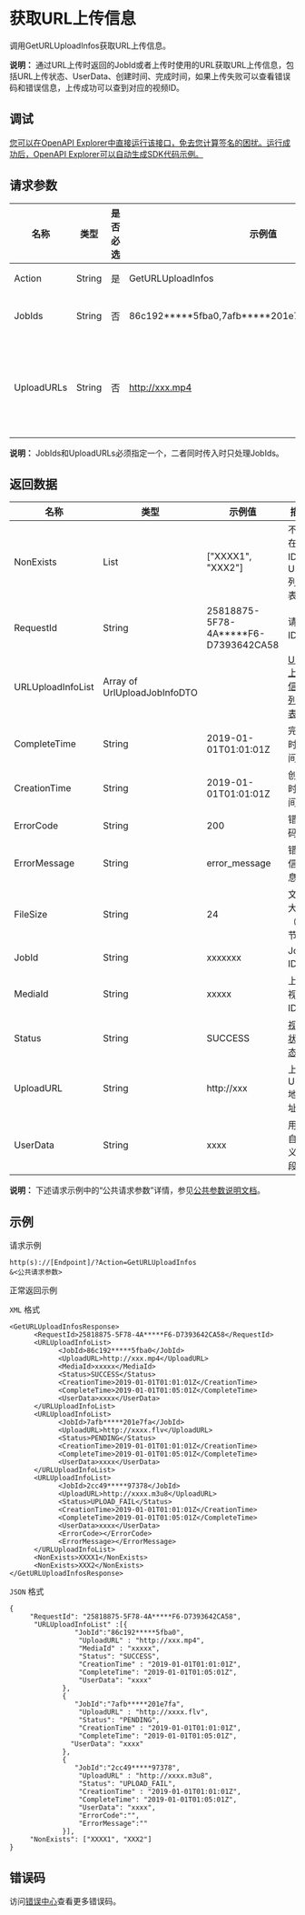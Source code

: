 # 获取URL上传信息

调用GetURLUploadInfos获取URL上传信息。

**说明：** 通过URL上传时返回的JobId或者上传时使用的URL获取URL上传信息，包括URL上传状态、UserData、创建时间、完成时间，如果上传失败可以查看错误码和错误信息，上传成功可以查到对应的视频ID。

## 调试

[您可以在OpenAPI Explorer中直接运行该接口，免去您计算签名的困扰。运行成功后，OpenAPI Explorer可以自动生成SDK代码示例。](https://api.aliyun.com/#product=vod&api=GetURLUploadInfos&type=RPC&version=2017-03-21)

## 请求参数

|名称|类型|是否必选|示例值|描述|
|--|--|----|---|--|
|Action|String|是|GetURLUploadInfos|系统规定参数。取值：**GetURLUploadInfos**。 |
|JobIds|String|否|86c192\*\*\*\*\*5fba0,7afb\*\*\*\*\*201e7fa,2cc49\*\*\*\*\*97378|JobId列表。多个用逗号分隔，最多支持10个。 |
|UploadURLs|String|否|http://xxx.mp4|上传源视频URL列表。需URLencode，多个用逗号分隔，最多支持10个。如果同一URL视频多次上传，建议传入单个URL进行查询，最多返回100条记录。 |

**说明：** JobIds和UploadURLs必须指定一个，二者同时传入时只处理JobIds。

## 返回数据

|名称|类型|示例值|描述|
|--|--|---|--|
|NonExists|List|\["XXXX1", "XXX2"\]|不存在的ID或URL列表。 |
|RequestId|String|25818875-5F78-4A\*\*\*\*\*F6-D7393642CA58|请求ID。 |
|URLUploadInfoList|Array of UrlUploadJobInfoDTO| |[URL上传信息列表](~~52839#title-cpc-fw5-xwn~~)。 |
|CompleteTime|String|2019-01-01T01:01:01Z|完成时间。 |
|CreationTime|String|2019-01-01T01:01:01Z|创建时间。 |
|ErrorCode|String|200|错误码。 |
|ErrorMessage|String|error\_message|错误信息。 |
|FileSize|String|24|文件大小（字节）。 |
|JobId|String|xxxxxxx|Job ID。 |
|MediaId|String|xxxxx|上传视频ID。 |
|Status|String|SUCCESS|[视频状态](~~52839#title-vqg-8cz-7p8~~)。 |
|UploadURL|String|http://xxx|上传URL地址。 |
|UserData|String|xxxx|用户自定义字段。 |

**说明：** 下述请求示例中的“公共请求参数”详情，参见[公共参数说明文档](~~44432~~)。

## 示例

请求示例

```
http(s)://[Endpoint]/?Action=GetURLUploadInfos
&<公共请求参数>
```

正常返回示例

`XML` 格式

```
<GetURLUploadInfosResponse>
      <RequestId>25818875-5F78-4A*****F6-D7393642CA58</RequestId>
      <URLUploadInfoList>
            <JobId>86c192*****5fba0</JobId>
            <UploadURL>http://xxx.mp4</UploadURL>
            <MediaId>xxxxx</MediaId>
            <Status>SUCCESS</Status>
            <CreationTime>2019-01-01T01:01:01Z</CreationTime>
            <CompleteTime>2019-01-01T01:05:01Z</CompleteTime>
            <UserData>xxxx</UserData>
      </URLUploadInfoList>
      <URLUploadInfoList>
            <JobId>7afb*****201e7fa</JobId>
            <UploadURL>http://xxxx.flv</UploadURL>
            <Status>PENDING</Status>
            <CreationTime>2019-01-01T01:01:01Z</CreationTime>
            <CompleteTime>2019-01-01T01:05:01Z</CompleteTime>
            <UserData>xxxx</UserData>
      </URLUploadInfoList>
      <URLUploadInfoList>
            <JobId>2cc49*****97378</JobId>
            <UploadURL>http://xxxx.m3u8</UploadURL>
            <Status>UPLOAD_FAIL</Status>
            <CreationTime>2019-01-01T01:01:01Z</CreationTime>
            <CompleteTime>2019-01-01T01:05:01Z</CompleteTime>
            <UserData>xxxx</UserData>
            <ErrorCode></ErrorCode>
            <ErrorMessage></ErrorMessage>
      </URLUploadInfoList>
      <NonExists>XXXX1</NonExists>
      <NonExists>XXX2</NonExists>
</GetURLUploadInfosResponse>
```

`JSON` 格式

```
{
     "RequestId": "25818875-5F78-4A*****F6-D7393642CA58",
      "URLUploadInfoList" :[{
                "JobId":"86c192*****5fba0",
                 "UploadURL" : "http://xxx.mp4",
                 "MediaId" : "xxxxx",
                 "Status": "SUCCESS",
                 "CreationTime" : "2019-01-01T01:01:01Z",
                 "CompleteTime": "2019-01-01T01:05:01Z",
                 "UserData": "xxxx"
             }, 
             {
                "JobId":"7afb*****201e7fa",
                 "UploadURL" : "http://xxxx.flv",
                 "Status": "PENDING",
                 "CreationTime" : "2019-01-01T01:01:01Z",
                 "CompleteTime": "2019-01-01T01:05:01Z",
               "UserData": "xxxx"
             }, 
             {
                "JobId":"2cc49*****97378",
                 "UploadURL" : "http://xxxx.m3u8",
                 "Status": "UPLOAD_FAIL",
                 "CreationTime" : "2019-01-01T01:01:01Z",
                 "CompleteTime": "2019-01-01T01:05:01Z",
                 "UserData": "xxxx",
                 "ErrorCode":"",
                 "ErrorMessage":""
             }],
     "NonExists": ["XXXX1", "XXX2"]
}
```

## 错误码

访问[错误中心](https://error-center.aliyun.com/status/product/vod)查看更多错误码。

